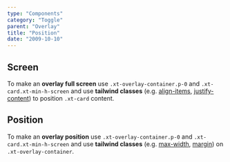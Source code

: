 ```yaml
---
type: "Components"
category: "Toggle"
parent: "Overlay"
title: "Position"
date: "2009-10-10"
---
```


## Screen

To make an **overlay full screen** use `.xt-overlay-container.p-0` and `.xt-card.xt-min-h-screen` and use **tailwind classes** (e.g. [align-items](https://tailwindcss.com/docs/align-items), [justify-content](https://tailwindcss.com/docs/justify-content)) to position `.xt-card` content.

<demo>
  <demoinline src="demos/components/overlay/screen">
  </demoinline>
</demo>

## Position

To make an **overlay position** use `.xt-overlay-container.p-0` and `.xt-card.xt-min-h-screen` and use **tailwind classes** (e.g. [max-width](https://tailwindcss.com/docs/max-width), [margin](https://tailwindcss.com/docs/margin)) on `.xt-overlay-container`.

<demo>
  <demoinline src="demos/components/overlay/position">
  </demoinline>
</demo>
